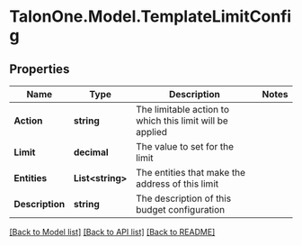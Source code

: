 
# TalonOne.Model.TemplateLimitConfig

## Properties

Name | Type | Description | Notes
------------ | ------------- | ------------- | -------------
**Action** | **string** | The limitable action to which this limit will be applied | 
**Limit** | **decimal** | The value to set for the limit | 
**Entities** | **List&lt;string&gt;** | The entities that make the address of this limit | 
**Description** | **string** | The description of this budget configuration | 

[[Back to Model list]](../README.md#documentation-for-models)
[[Back to API list]](../README.md#documentation-for-api-endpoints)
[[Back to README]](../README.md)

